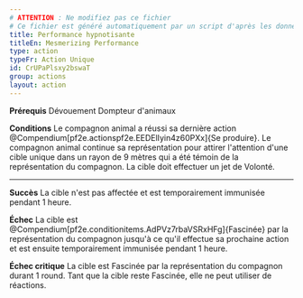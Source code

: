 ```yaml
---
# ATTENTION : Ne modifiez pas ce fichier
# Ce fichier est généré automatiquement par un script d'après les données du module Foundry VTT officiel et de sa traduction
title: Performance hypnotisante
titleEn: Mesmerizing Performance
type: action
typeFr: Action Unique
id: CrUPaPlsxy2bswaT
group: actions
layout: action
---
```

<p><strong>Prérequis</strong> Dévouement Dompteur d'animaux</p><p><strong>Conditions</strong> Le compagnon animal a réussi sa dernière action @Compendium[pf2e.actionspf2e.EEDElIyin4z60PXx]{Se produire}. Le compagnon animal continue sa représentation pour attirer l'attention d'une cible unique dans un rayon de 9 mètres qui a été témoin de la représentation du compagnon. La cible doit effectuer un jet de Volonté.</p><hr /><p><strong>Succès</strong> La cible n'est pas affectée et est temporairement immunisée pendant 1 heure.</p><p><strong>Échec</strong> La cible est @Compendium[pf2e.conditionitems.AdPVz7rbaVSRxHFg]{Fascinée} par la représentation du compagnon jusqu'à ce qu'il effectue sa prochaine action et est ensuite temporairement immunisée pendant 1 heure.</p><p><strong>Échec critique</strong> La cible est Fascinée par la représentation du compagnon durant 1 round. Tant que la cible reste Fascinée, elle ne peut utiliser de réactions.</p>
